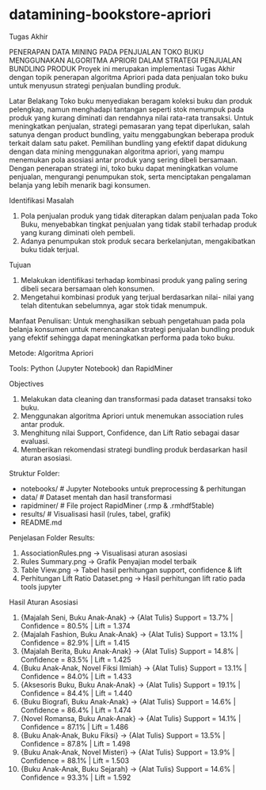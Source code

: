 # datamining-bookstore-apriori
Tugas Akhir

PENERAPAN DATA MINING PADA PENJUALAN TOKO BUKU MENGGUNAKAN ALGORITMA APRIORI DALAM STRATEGI PENJUALAN BUNDLING PRODUK
Proyek ini merupakan implementasi Tugas Akhir dengan topik penerapan algoritma Apriori pada data penjualan toko buku untuk menyusun strategi penjualan bundling produk.

Latar Belakang
Toko buku menyediakan beragam koleksi buku dan produk pelengkap, namun menghadapi tantangan seperti stok menumpuk pada produk yang kurang diminati dan rendahnya nilai rata-rata transaksi. Untuk meningkatkan penjualan, strategi pemasaran yang tepat diperlukan, salah satunya dengan product bundling, yaitu menggabungkan beberapa produk terkait dalam satu paket. Pemilihan bundling yang efektif dapat didukung dengan data mining menggunakan algoritma apriori, yang mampu menemukan pola asosiasi antar produk yang sering dibeli bersamaan. Dengan penerapan strategi ini, toko buku dapat meningkatkan volume penjualan, mengurangi penumpukan stok, serta menciptakan pengalaman belanja yang lebih menarik bagi konsumen.

Identifikasi Masalah
1) Pola penjualan produk yang tidak diterapkan dalam penjualan pada Toko Buku, menyebabkan tingkat penjualan yang tidak stabil terhadap produk yang kurang diminati oleh pembeli.
2) Adanya penumpukan stok produk secara berkelanjutan, mengakibatkan buku tidak terjual.

Tujuan
1) Melakukan identifikasi terhadap kombinasi produk yang paling sering dibeli secara bersamaan oleh konsumen.
2) Mengetahui kombinasi produk yang terjual berdasarkan nilai- nilai yang telah ditentukan sebelumnya, agar stok tidak menumpuk.

Manfaat Penulisan:
Untuk menghasilkan sebuah pengetahuan pada pola belanja konsumen untuk merencanakan strategi penjualan bundling produk yang efektif sehingga dapat meningkatkan performa pada toko buku.

Metode: Algoritma Apriori

Tools: Python (Jupyter Notebook) dan RapidMiner

Objectives
1) Melakukan data cleaning dan transformasi pada dataset transaksi toko buku.
2) Menggunakan algoritma Apriori untuk menemukan association rules antar produk.
3) Menghitung nilai Support, Confidence, dan Lift Ratio sebagai dasar evaluasi.
4) Memberikan rekomendasi strategi bundling produk berdasarkan hasil aturan asosiasi.

Struktur Folder: 
- notebooks/      # Jupyter Notebooks untuk preprocessing & perhitungan
- data/           # Dataset mentah dan hasil transformasi
- rapidminer/     # File project RapidMiner (.rmp & .rmhdf5table)
- results/        # Visualisasi hasil (rules, tabel, grafik)
- README.md

Penjelasan Folder Results: 
1) AssociationRules.png → Visualisasi aturan asosiasi
2) Rules Summary.png → Grafik Penyajian model terbaik
3) Table View.png → Tabel hasil perhitungan support, confidence & lift
4) Perhitungan Lift Ratio Dataset.png → Hasil perhitungan lift ratio pada tools jupyter

Hasil Aturan Asosiasi
1) {Majalah Seni, Buku Anak-Anak} → {Alat Tulis}
Support = 13.7% | Confidence = 80.5% | Lift = 1.374
2) {Majalah Fashion, Buku Anak-Anak} → {Alat Tulis}
Support = 13.1% | Confidence = 82.9% | Lift = 1.415
3) {Majalah Berita, Buku Anak-Anak} → {Alat Tulis}
Support = 14.8% | Confidence = 83.5% | Lift = 1.425
4) {Buku Anak-Anak, Novel Fiksi Ilmiah} → {Alat Tulis}
Support = 13.1% | Confidence = 84.0% | Lift = 1.433
5) {Aksesoris Buku, Buku Anak-Anak} → {Alat Tulis}
Support = 19.1% | Confidence = 84.4% | Lift = 1.440
6) {Buku Biografi, Buku Anak-Anak} → {Alat Tulis}
Support = 14.6% | Confidence = 86.4% | Lift = 1.474
7) {Novel Romansa, Buku Anak-Anak} → {Alat Tulis}
Support = 14.1% | Confidence = 87.1% | Lift = 1.486
8) {Buku Anak-Anak, Buku Fiksi} → {Alat Tulis}
Support = 13.5% | Confidence = 87.8% | Lift = 1.498
9) {Buku Anak-Anak, Novel Misteri} → {Alat Tulis}
Support = 13.9% | Confidence = 88.1% | Lift = 1.503
10) {Buku Anak-Anak, Buku Sejarah} → {Alat Tulis}
Support = 14.6% | Confidence = 93.3% | Lift = 1.592
